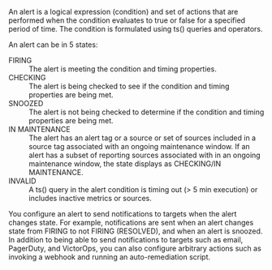 An alert is a logical expression (condition) and set of actions that are performed when the condition evaluates to true
or false for a specified period of time. The condition is formulated using ts() queries and operators.

An alert can be in 5 states:
<dl>
<dt>FIRING</dt><dd>The alert is meeting the condition and timing properties.</dd>
<dt>CHECKING</dt><dd>The alert is being checked to see if the condition and timing properties are being met.</dd>
<dt>SNOOZED</dt><dd>The alert is not being checked to determine if the condition and timing properties are being met.</dd>
<dt>IN MAINTENANCE</dt><dd>The alert has an alert tag or a source or set of sources included in a source tag associated
with an ongoing maintenance window. If an alert has a subset of reporting sources associated with in an ongoing maintenance window,
the state displays as CHECKING/IN MAINTENANCE.</dd>
<dt>INVALID</dt><dd>A ts() query in the alert condition is timing out (> 5 min execution) or includes inactive metrics or sources.</dd>
 </dl>

You configure an alert to send notifications to targets when the alert changes state. For example, notifications are
sent when an alert changes state from FIRING to not FIRING (RESOLVED), and when an alert is snoozed. In addition to being
able to send notifications to targets such as email, PagerDuty, and VictorOps, you can also configure arbitrary
actions such as invoking a webhook and running an auto-remediation script.

